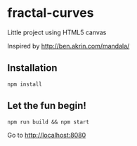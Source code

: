 # fractal-curves

Little project using HTML5 canvas

Inspired by http://ben.akrin.com/mandala/

## Installation
`npm install`

## Let the fun begin!
`npm run build && npm start`

Go to [http://localhost:8080](http://localhost:8080)
